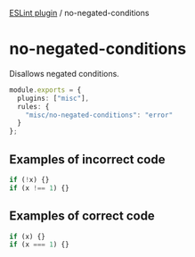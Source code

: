 [ESLint plugin](https://ilyub.github.io/eslint-plugin/) / no-negated-conditions

# no-negated-conditions

Disallows negated conditions.

```ts
module.exports = {
  plugins: ["misc"],
  rules: {
    "misc/no-negated-conditions": "error"
  }
};
```

## Examples of incorrect code

```ts
if (!x) {}
if (x !== 1) {}
```

## Examples of correct code

```ts
if (x) {}
if (x === 1) {}
```